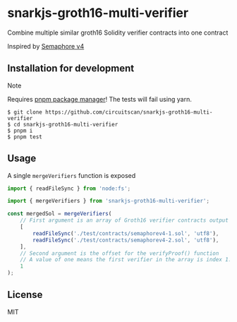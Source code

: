 # snarkjs-groth16-multi-verifier

Combine multiple similar groth16 Solidity verifier contracts into one contract

Inspired by [Semaphore v4](https://semaphore.pse.dev)

## Installation for development

> [!NOTE]
> Requires [pnpm package manager](https://pnpm.io)! The tests will fail using yarn.

```
$ git clone https://github.com/circuitscan/snarkjs-groth16-multi-verifier
$ cd snarkjs-groth16-multi-verifier
$ pnpm i
$ pnpm test
```

## Usage

A single `mergeVerifiers` function is exposed

```js
import { readFileSync } from 'node:fs';

import { mergeVerifiers } from 'snarkjs-groth16-multi-verifier';

const mergedSol = mergeVerifiers(
    // First argument is an array of Groth16 verifier contracts output by SnarkJS
    [
        readFileSync('./test/contracts/semaphorev4-1.sol', 'utf8'),
        readFileSync('./test/contracts/semaphorev4-2.sol', 'utf8'),
    ],
    // Second argument is the offset for the verifyProof() function
    // A value of one means the first verifier in the array is index 1.
    1
);
```

## License

MIT
